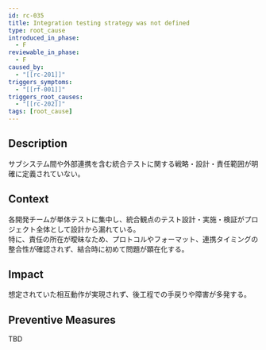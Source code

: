```yaml
---
id: rc-035
title: Integration testing strategy was not defined
type: root_cause
introduced_in_phase:
  - F
reviewable_in_phase:
  - F
caused_by:
  - "[[rc-201]]"
triggers_symptoms:
  - "[[rf-001]]"
triggers_root_causes:
  - "[[rc-202]]"
tags: [root_cause]
---
```


## Description
サブシステム間や外部連携を含む統合テストに関する戦略・設計・責任範囲が明確に定義されていない。

## Context
各開発チームが単体テストに集中し、統合観点のテスト設計・実施・検証がプロジェクト全体として設計から漏れている。  
特に、責任の所在が曖昧なため、プロトコルやフォーマット、連携タイミングの整合性が確認されず、結合時に初めて問題が顕在化する。

## Impact
想定されていた相互動作が実現されず、後工程での手戻りや障害が多発する。

## Preventive Measures
TBD